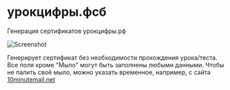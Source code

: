 # урокцифры.фсб
Генерация сертификатов урокцифры.рф

![Screenshot](https://i.ibb.co/rpY00HJ/screen.png)

Генерирует сертификат без необходимости прохождения урока/теста. 
Все поля кроме "Мыло" могут быть заполнены любыми данными.
Чтобы не палить своё мыло, можно указать временное, 
например, с сайта [10minutemail.net](https://10minutemail.net/) 